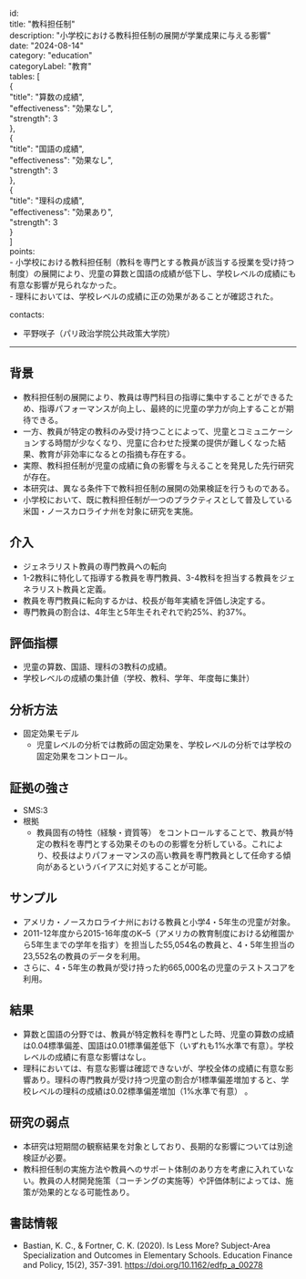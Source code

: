 id:   
title: "教科担任制"  
description: "小学校における教科担任制の展開が学業成果に与える影響"  
date: "2024-08-14"  
category: "education"  
categoryLabel: "教育"  
tables: [  
  {  
    "title": "算数の成績",  
    "effectiveness": "効果なし",  
    "strength": 3  
  },  
  {  
    "title": "国語の成績",  
    "effectiveness": "効果なし",  
    "strength": 3  
  },  
  {  
    "title": "理科の成績",  
    "effectiveness": "効果あり",  
    "strength": 3  
  }  
]  
points:  
    - 小学校における教科担任制（教科を専門とする教員が該当する授業を受け持つ制度）の展開により、児童の算数と国語の成績が低下し、学校レベルの成績にも有意な影響が見られなかった。  
    - 理科においては、学校レベルの成績に正の効果があることが確認された。  
    

contacts:  
  -  平野咲子（パリ政治学院公共政策大学院）  
---

## 背景  
- 教科担任制の展開により、教員は専門科目の指導に集中することができるため、指導パフォーマンスが向上し、最終的に児童の学力が向上することが期待できる。  
- 一方、教員が特定の教科のみ受け持つことによって、児童とコミュニケーションする時間が少なくなり、児童に合わせた授業の提供が難しくなった結果、教育が非効率になるとの指摘も存在する。  
- 実際、教科担任制が児童の成績に負の影響を与えることを発見した先行研究が存在。  
- 本研究は、異なる条件下で教科担任制の展開の効果検証を行うものである。
- 小学校において、既に教科担任制が一つのプラクティスとして普及している米国・ノースカロライナ州を対象に研究を実施。

## 介入  
- ジェネラリスト教員の専門教員への転向  
- 1-2教科に特化して指導する教員を専門教員、3-4教科を担当する教員をジェネラリスト教員と定義。  
- 教員を専門教員に転向するかは、校長が毎年実績を評価し決定する。
- 専門教員の割合は、4年生と5年生それぞれで約25%、約37%。


## 評価指標  
- 児童の算数、国語、理科の3教科の成績。  
- 学校レベルの成績の集計値（学校、教科、学年、年度毎に集計）

## 分析方法  
- 固定効果モデル  
    - 児童レベルの分析では教師の固定効果を、学校レベルの分析では学校の固定効果をコントロール。

## 証拠の強さ  
- SMS:3  
- 根拠  
    - 教員固有の特性（経験・資質等） をコントロールすることで、教員が特定の教科を専門とする効果そのものの影響を分析している。これにより、校長はよりパフォーマンスの高い教員を専門教員として任命する傾向があるというバイアスに対処することが可能。

## サンプル  
-  アメリカ・ノースカロライナ州における教員と小学4・5年生の児童が対象。  
- 2011-12年度から2015-16年度のK–5（アメリカの教育制度における幼稚園から5年生までの学年を指す）を担当した55,054名の教員と、4・5年生担当の23,552名の教員のデータを利用。  
- さらに、4・5年生の教員が受け持った約665,000名の児童のテストスコアを利用。

## 結果  
- 算数と国語の分野では、教員が特定教科を専門とした時、児童の算数の成績は0.04標準偏差、国語は0.01標準偏差低下（いずれも1%水準で有意）。学校レベルの成績に有意な影響はなし。  
- 理科においては、有意な影響は確認できないが、学校全体の成績に有意な影響あり。理科の専門教員が受け持つ児童の割合が1標準偏差増加すると、学校レベルの理科の成績は0.02標準偏差増加（1%水準で有意） 。

## 研究の弱点  
- 本研究は短期間の観察結果を対象としており、長期的な影響については別途検証が必要。  
- 教科担任制の実施方法や教員へのサポート体制のあり方を考慮に入れていない。教員の人材開発施策（コーチングの実施等）や評価体制によっては、施策が効果的となる可能性あり。

## 書誌情報  
- Bastian, K. C., & Fortner, C. K. (2020). Is Less More? Subject-Area Specialization and Outcomes in Elementary Schools. Education Finance and Policy, 15(2), 357-391. https://doi.org/10.1162/edfp_a_00278

